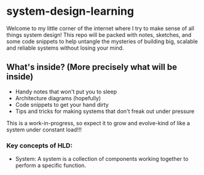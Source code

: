 # system-design-learning
Welcome to my little corner of the internet where I try to make sense of all things system design! This repo will be packed with notes, sketches, and some code snippets to help untangle the mysteries of building big, scalable and reliable systems without losing your mind.

## What's inside? (More precisely what will be inside)
- Handy notes that won't put you to sleep
- Architecture diagrams (hopefully)
- Code snippets to get your hand dirty
- Tips and tricks for making systems that don't freak out under pressure

This is a work-in-progress, so expect it to grow and evolve-kind of like a system under constant load!!!


### Key concepts of HLD:

- System: A system is a collection of components working together to perform a specific function.